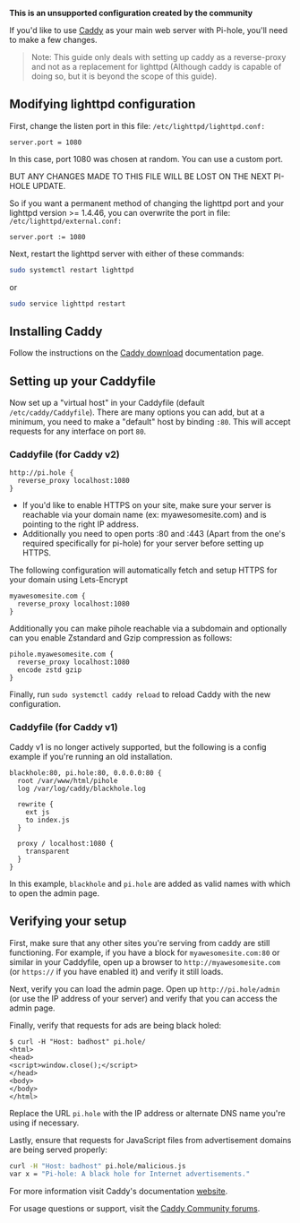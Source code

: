 **This is an unsupported configuration created by the community**

If you'd like to use [Caddy](https://caddyserver.com/) as your main web server with Pi-hole, you'll need to make a few changes.

> Note: This guide only deals with setting up caddy as a reverse-proxy and not as a replacement for lighttpd (Although caddy is capable of doing so, but it is beyond the scope of this guide).

## Modifying lighttpd configuration

First, change the listen port in this file: `/etc/lighttpd/lighttpd.conf:`

```lighttpd
server.port = 1080
```

In this case, port 1080 was chosen at random. You can use a custom port.

BUT ANY CHANGES MADE TO THIS FILE WILL BE LOST ON THE NEXT PI-HOLE UPDATE.

So if you want a permanent method of changing the lighttpd port and your lighttpd version >= 1.4.46, you can overwrite the port in file: `/etc/lighttpd/external.conf:`

```lighttpd
server.port := 1080
```

Next, restart the lighttpd server with either of these commands:

```bash
sudo systemctl restart lighttpd
```

or

```bash
sudo service lighttpd restart
```

## Installing Caddy

Follow the instructions on the [Caddy download](https://caddyserver.com/docs/download) documentation page.

## Setting up your Caddyfile

Now set up a "virtual host" in your Caddyfile (default `/etc/caddy/Caddyfile`). There are many options you can add, but at a minimum, you need to make a "default" host by binding `:80`. This will accept requests for any interface on port `80`.

### Caddyfile (for Caddy v2)

```
http://pi.hole {
  reverse_proxy localhost:1080
}
```

- If you'd like to enable HTTPS on your site, make sure your server is reachable via your domain name (ex: myawesomesite.com) and is pointing to the right IP address.
- Additionally you need to open ports :80 and :443 (Apart from the one's required specifically for pi-hole) for your server before setting up HTTPS.

The following configuration will automatically fetch and setup HTTPS for your domain using Lets-Encrypt

```
myawesomesite.com {
  reverse_proxy localhost:1080
}
```

Additionally you can make pihole reachable via a subdomain and optionally can you enable Zstandard and Gzip compression as follows:

```
pihole.myawesomesite.com {
  reverse_proxy localhost:1080
  encode zstd gzip
}
```

Finally, run `sudo systemctl caddy reload` to reload Caddy with the new configuration.

### Caddyfile (for Caddy v1)

Caddy v1 is no longer actively supported, but the following is a config example if you're running an old installation.

```
blackhole:80, pi.hole:80, 0.0.0.0:80 {
  root /var/www/html/pihole
  log /var/log/caddy/blackhole.log

  rewrite {
    ext js
    to index.js
  }

  proxy / localhost:1080 {
    transparent
  }
}
```

In this example, `blackhole` and `pi.hole` are added as valid names with which to open the admin page.

## Verifying your setup

First, make sure that any other sites you're serving from caddy are still functioning. For example, if you have a block for `myawesomesite.com:80` or similar in your Caddyfile, open up a browser to `http://myawesomesite.com` (or `https://` if you have enabled it) and verify it still loads.

Next, verify you can load the admin page. Open up `http://pi.hole/admin` (or use the IP address of your server) and verify that you can access the admin page.

Finally, verify that requests for ads are being black holed:

```console
$ curl -H "Host: badhost" pi.hole/
<html>
<head>
<script>window.close();</script>
</head>
<body>
</body>
</html>
```

Replace the URL `pi.hole` with the IP address or alternate DNS name you're using if necessary.

Lastly, ensure that requests for JavaScript files from advertisement domains are being served properly:

```bash
curl -H "Host: badhost" pi.hole/malicious.js
var x = "Pi-hole: A black hole for Internet advertisements."
```

For more information visit Caddy's documentation [website](https://caddyserver.com/docs/).

For usage questions or support, visit the [Caddy Community forums](https://caddy.community/).
